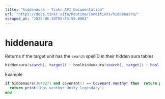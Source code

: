 ```yaml
---
title: "hiddenaura - Tinkr API Documentation"
url: "https://docs.tinkr.site/Routine/Conditions/hiddenaura/"
scraped_at: "2025-06-30T02:53:50.006Z"
---
```


# hiddenaura

Returns if the target unit has the `search` spellID in their hidden aura tables

```lua
hiddenaura(search[, target]) : boolhiddenaura(search[, target]) : bool
```

Example

```lua
if hiddenaura(364827) and covenant() == Covenant.Venthyr then  return print('Has venthyr Unity legendary')endif hiddenaura(364827) and covenant() == Covenant.Venthyr then
  return print('Has venthyr Unity legendary')
end
```